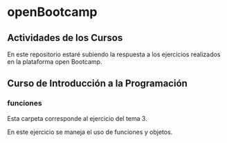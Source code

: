 # openBootcamp
## Actividades de los Cursos
En este repositorio estaré subiendo la respuesta a los ejercicios realizados en la plataforma open	Bootcamp.

## Curso de Introducción a la Programación

### funciones
Esta carpeta corresponde al ejercicio del tema 3.

En este ejercicio se maneja el uso de funciones y objetos.


